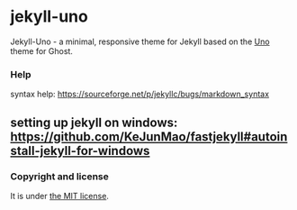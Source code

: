 # jekyll-uno
Jekyll-Uno - a minimal, responsive theme for Jekyll based on the [Uno](https://github.com/daleanthony/Uno) theme for Ghost.


### Help 
syntax help: https://sourceforge.net/p/jekyllc/bugs/markdown_syntax

setting up jekyll on windows: https://github.com/KeJunMao/fastjekyll#autoinstall-jekyll-for-windows
---

### Copyright and license

It is under [the MIT license](/LICENSE).